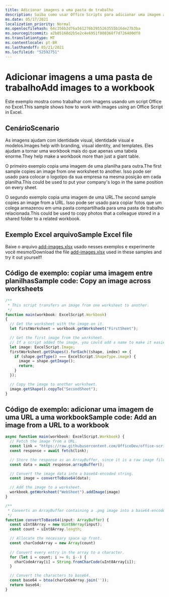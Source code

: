 ```yaml
---
title: Adicionar imagens a uma pasta de trabalho
description: Saiba como usar Office Scripts para adicionar uma imagem a uma planilha e copiá-la entre planilhas.
ms.date: 05/17/2021
localization_priority: Normal
ms.openlocfilehash: 64c356b2d76a561276b2955263555b16de27b3ba
ms.sourcegitcommit: a2b85168d2b5e2c4e6951f808368f7d726400df0
ms.translationtype: MT
ms.contentlocale: pt-BR
ms.lasthandoff: 05/21/2021
ms.locfileid: "52592751"
---
```

# <a name="add-images-to-a-workbook"></a><span data-ttu-id="f5ee1-103">Adicionar imagens a uma pasta de trabalho</span><span class="sxs-lookup"><span data-stu-id="f5ee1-103">Add images to a workbook</span></span>

<span data-ttu-id="f5ee1-104">Este exemplo mostra como trabalhar com imagens usando um script Office no Excel.</span><span class="sxs-lookup"><span data-stu-id="f5ee1-104">This sample shows how to work with images using an Office Script in Excel.</span></span>

## <a name="scenario"></a><span data-ttu-id="f5ee1-105">Cenário</span><span class="sxs-lookup"><span data-stu-id="f5ee1-105">Scenario</span></span>

<span data-ttu-id="f5ee1-106">As imagens ajudam com identidade visual, identidade visual e modelos.</span><span class="sxs-lookup"><span data-stu-id="f5ee1-106">Images help with branding, visual identity, and templates.</span></span> <span data-ttu-id="f5ee1-107">Eles ajudam a tornar uma workbook mais do que apenas uma tabela enorme.</span><span class="sxs-lookup"><span data-stu-id="f5ee1-107">They help make a workbook more than just a giant table.</span></span>

<span data-ttu-id="f5ee1-108">O primeiro exemplo copia uma imagem de uma planilha para outra.</span><span class="sxs-lookup"><span data-stu-id="f5ee1-108">The first sample copies an image from one worksheet to another.</span></span> <span data-ttu-id="f5ee1-109">Isso pode ser usado para colocar o logotipo da sua empresa na mesma posição em cada planilha.</span><span class="sxs-lookup"><span data-stu-id="f5ee1-109">This could be used to put your company's logo in the same position on every sheet.</span></span>

<span data-ttu-id="f5ee1-110">O segundo exemplo copia uma imagem de uma URL.</span><span class="sxs-lookup"><span data-stu-id="f5ee1-110">The second sample copies an image from a URL.</span></span> <span data-ttu-id="f5ee1-111">Isso pode ser usado para copiar fotos que um colega armazenou em uma pasta compartilhada para uma pasta de trabalho relacionada.</span><span class="sxs-lookup"><span data-stu-id="f5ee1-111">This could be used to copy photos that a colleague stored in a shared folder to a related workbook.</span></span>

## <a name="sample-excel-file"></a><span data-ttu-id="f5ee1-112">Exemplo Excel arquivo</span><span class="sxs-lookup"><span data-stu-id="f5ee1-112">Sample Excel file</span></span>

<span data-ttu-id="f5ee1-113">Baixe o arquivo <a href="add-images.xlsx">add-images.xlsx</a> usado nesses exemplos e experimente você mesmo!</span><span class="sxs-lookup"><span data-stu-id="f5ee1-113">Download the file <a href="add-images.xlsx">add-images.xlsx</a> used in these samples and try it out yourself!</span></span>

## <a name="sample-code-copy-an-image-across-worksheets"></a><span data-ttu-id="f5ee1-114">Código de exemplo: copiar uma imagem entre planilhas</span><span class="sxs-lookup"><span data-stu-id="f5ee1-114">Sample code: Copy an image across worksheets</span></span>

```TypeScript
/**
 * This script transfers an image from one worksheet to another.
 */
function main(workbook: ExcelScript.Workbook)
{
  // Get the worksheet with the image on it.
  let firstWorksheet = workbook.getWorksheet("FirstSheet");

  // Get the first image from the worksheet.
  // If a script added the image, you could add a name to make it easier to find.
  let image: ExcelScript.Image;
  firstWorksheet.getShapes().forEach((shape, index) => {
    if (shape.getType() === ExcelScript.ShapeType.image) {
      image = shape.getImage();
      return;
    }
  });

  // Copy the image to another worksheet.
  image.getShape().copyTo("SecondSheet");
}
```

## <a name="sample-code-add-an-image-from-a-url-to-a-workbook"></a><span data-ttu-id="f5ee1-115">Código de exemplo: adicionar uma imagem de uma URL a uma workbook</span><span class="sxs-lookup"><span data-stu-id="f5ee1-115">Sample code: Add an image from a URL to a workbook</span></span>

```TypeScript
async function main(workbook: ExcelScript.Workbook) {
  // Fetch the image from a URL.
  const link = "https://raw.githubusercontent.com/OfficeDev/office-scripts-docs/master/docs/images/git-octocat.png";
  const response = await fetch(link);

  // Store the response as an ArrayBuffer, since it is a raw image file.
  const data = await response.arrayBuffer();

  // Convert the image data into a base64-encoded string.
  const image = convertToBase64(data);

  // Add the image to a worksheet.
  workbook.getWorksheet("WebSheet").addImage(image)
}

/**
 * Converts an ArrayBuffer containing a .png image into a base64-encoded string.
 */
function convertToBase64(input: ArrayBuffer) {
  const uInt8Array = new Uint8Array(input);
  const count = uInt8Array.length;

  // Allocate the necessary space up front.
  const charCodeArray = new Array(count) 
  
  // Convert every entry in the array to a character.
  for (let i = count; i >= 0; i--) { 
    charCodeArray[i] = String.fromCharCode(uInt8Array[i]);
  }

  // Convert the characters to base64.
  const base64 = btoa(charCodeArray.join(''));
  return base64;
}
```
